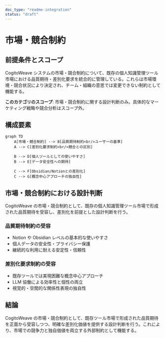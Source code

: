 ```yaml
---
doc_type: "readme-integration"
status: "draft"
---
```


# 市場・競合制約

## 前提条件とスコープ

CogitoWeave システムの市場・競合制約について、既存の個人知識管理ツール市場における品質期待・差別化要求を統合的に管理している。これらは市場環境・競合状況により決定され、チーム・組織の意思では変更できない制約として機能する。

**このカテゴリのスコープ**: 市場・競合制約に関する設計判断のみ。具体的なマーケティング戦略や競合分析はスコープ外。

## 構成要素

```mermaid
graph TD
    A[市場・競合制約] --> B[品質期待制約<br/>ユーザーの基準]
    A --> C[差別化要求制約<br/>競合との区別]

    B --> D[個人ツールとしての使いやすさ]
    B --> E[データ安全性への期待]

    C --> F[Obsidian/Notionとの差別化]
    C --> G[概念中心アプローチの独自性]
```

## 市場・競合制約における設計判断

CogitoWeave の市場・競合制約として、既存の個人知識管理ツール市場で形成された品質期待を受容し、差別化を前提とした設計判断を行う。

### 品質期待制約の受容

- Notion や Obsidian レベルの基本的な使いやすさ
- 個人データの安全性・プライバシー保護
- 継続的な利用に耐える安定性・信頼性

### 差別化要求制約の受容

- 既存ツールでは実現困難な概念中心アプローチ
- LLM 協働による効率性と個性の両立
- 視覚的・空間的な関係性表現の独自性

## 結論

CogitoWeave の市場・競合制約として、既存ツール市場で形成された品質期待を正面から受容しつつ、明確な差別化価値を提供する設計判断を行う。これにより、市場での競争力と独自価値を両立する外部制約として機能する。
